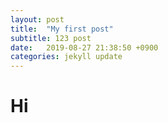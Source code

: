 ```yaml
---
layout: post
title:  "My first post"
subtitle: 123 post
date:   2019-08-27 21:38:50 +0900
categories: jekyll update
---
```


# Hi
